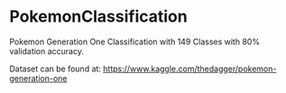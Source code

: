 # PokemonClassification
 Pokemon Generation One Classification with 149 Classes with 80% validation accuracy.
 
 Dataset can be found at:
 https://www.kaggle.com/thedagger/pokemon-generation-one
 
